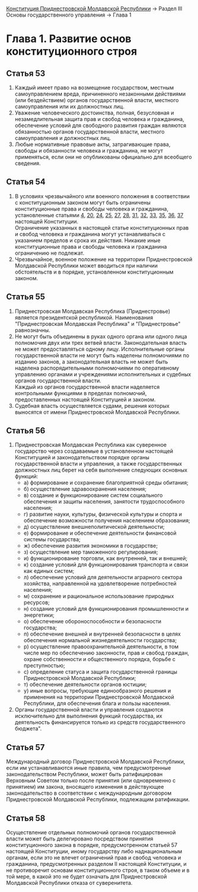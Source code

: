 [Конституция Приднестровской Молдавской Республики](README.md) → Раздел III Основы государственного управления → Глава 1

# Глава 1. Развитие основ конституционного строя

## <a name="article-53"></a> Статья 53

1. Каждый имеет право на возмещение государством, местным самоуправлением вреда, причиненного незаконными действиями (или бездействием) органов государственной власти, местного самоуправления или их должностных лиц.
2. Уважение человеческого достоинства, полная, безусловная и незамедлительная защита прав и свобод человека и гражданина, обеспечение условий для свободного развития граждан являются обязанностью органов государственной власти, местного самоуправления и должностных лиц.
3. Любые нормативные правовые акты, затрагивающие права, свободы и обязанности человека и гражданина, не могут применяться, если они не опубликованы официально для всеобщего сведения.

## <a name="article-54"></a> Статья 54

1. В условиях чрезвычайного или военного положения в соответствии с конституционным законом могут быть ограничены конституционные права и свободы человека и гражданина, установленные статьями [4](../Section-1.md#article-4), [20](../Section-2.md#article-20), [24](../Section-2.md#article-24), [25](../Section-2.md#article-25), [27](../Section-2.md#article-27), [28](../Section-2.md#article-28), [31](../Section-2.md#article-31), [32](../Section-2.md#article-32), [33](../Section-2.md#article-33), [35](../Section-2.md#article-35), [36](../Section-2.md#article-36), [37](../Section-2.md#article-37) настоящей Конституции.<br/>Ограничение указанных в настоящей статье конституционных прав и свобод человека и гражданина могут устанавливаться с указанием пределов и срока их действия. Никакие иные конституционные права и свободы человека и гражданина ограничению не подлежат.
2. Чрезвычайное, военное положение на территории Приднестровской Молдавской Республики может вводиться при наличии обстоятельств и в порядке, установленном конституционным законом.

## <a name="article-55"></a> Статья 55

1. Приднестровская Молдавская Республика (Приднестровье) является президентской республикой. Наименования "Приднестровская Молдавская Республика" и "Приднестровье" равнозначны.
2. Не могут быть объединены в руках одного органа или одного лица полномочия двух или трех ветвей власти. Законодательная власть не может предоставляться одному лицу. Исполнительные органы государственной власти не могут быть наделены полномочиями по изданию законов, а законодательная власть не может быть наделена распорядительными полномочиями по оперативному управлению органами и учреждениями исполнительных и судебных органов государственной власти.<br/>Каждый из органов государственной власти наделяется контрольными функциями в пределах полномочий, предоставленных настоящей Конституцией и законом.
3. Судебная власть осуществляется судами, решения которых выносятся от имени Приднестровской Молдавской Республики.

## <a name="article-56"></a> Статья 56

1. Приднестровская Молдавская Республика как суверенное государство через создаваемые в установленном настоящей Конституцией и законодательством порядке органы государственной власти и управления, а также государственных должностных лиц берет на себя выполнение следующих основных функций:
	- а) формирование и сохранение благоприятной среды обитания;
	- б) осуществление здравоохранения населения;
	- в) создание и функционирование систем социального обеспечения и защиты населения, занятости трудоспособного населения;
	- г) развитие науки, культуры, физической культуры и спорта и обеспечение возможности получения населением образования;
	- д) осуществление внешнеполитической деятельности;
	- е) формирование и обеспечение деятельности финансовой системы государства;
	- ж) обеспечение развития экономики в государстве;
	- з) осуществление мер таможенного регулирования;
	- и) функционирование торговли, как внутренней, так и внешней;
	- к) создание условий для функционирования транспорта и связи как единых систем;
	- л) обеспечение условий для деятельности аграрного сектора хозяйства, направленной на удовлетворение потребностей населения;
	- м) сохранение и рациональное использование природных ресурсов;
	- н) создание условий для функционирования промышленности и энергетики;
	- о) обеспечение обороноспособности и безопасности государства;
	- п) обеспечение внешней и внутренней безопасности в целях обеспечения нормальной жизнедеятельности государства;
	- р) осуществление правоохранительной деятельности, в том числе мер по обеспечению законности, прав и свобод граждан, охране собственности и общественного порядка, борьбе с преступностью;
	- с) определение статуса и защита государственной границы Приднестровской Молдавской Республики;
	- т) обеспечение деятельности органов юстиции;
	- у) иные вопросы, требующие единообразного решения и применения на территории Приднестровской Молдавской Республики, для обеспечения блага и пользы населения.
2. Органы государственной власти и управления создаются исключительно для выполнения функций государства, их деятельность финансируется только из средств государственного бюджета".  

## <a name="article-57"></a> Статья 57

Международный договор Приднестровской Молдавской Республики, если им устанавливаются иные правила, чем предусмотренные законодательством Республики, может быть ратифицирован Верховным Советом только после принятия (или одновременно с принятием) им закона, вносящего изменения в действующее законодательство в соответствии с международным договором Приднестровской Молдавской Республики, подлежащим ратификации.

## <a name="article-58"></a> Статья 58

Осуществление отдельных полномочий органов государственной власти может быть делегировано посредством принятия конституционного закона в порядке, предусмотренном статьей 57 настоящей Конституции, иному государству либо наднациональным органам, если это не влечет ограничений прав и свобод человека и гражданина, предусмотренных разделом II настоящей Конституции, и не противоречит основам конституционного строя, в таком объеме и в той мере, в какой это не будет означать для Приднестровской Молдавской Республики отказа от суверенитета.
